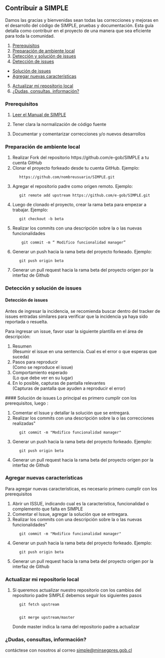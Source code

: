 ## Contribuir a SIMPLE
Damos las gracias y bienvenidas sean todas las correcciones y mejoras en el desarrollo del código de SIMPLE, pruebas y documentación. 
Esta guía detalla como contribuir en el proyecto de una manera que sea eficiente para toda la comunidad.


1. [Prerequisitos](#prerequisitos)
2. [Preparación de ambiente local](#preparación-de-ambiente-local)
3. [Detección y solución de issues](#detección-y-solución-de-issues)
4. [Detección de issues](#detección-de-issues)
  - [Solución de issues](#solución-de-issues)
  - [Agregar nuevas características](#agregar-nuevas-características)
5. [Actualizar mi repositorio local](#actualizar-mi-repositorio-local)
6. [¿Dudas, consultas, información?](#dudas-consultas-información)


### Prerequisitos

1. [Leer el Manual de SIMPLE](../docs/SIMPLE.docx)

2. Tener clara la normalización de código fuente

3. Documentar y comentarizar correcciones y/o nuevos desarrollos



### Preparación de ambiente local
<ol>
<li> Realizar Fork del repositorio https://github.com/e-gob/SIMPLE a tu cuenta GitHub</li>

<li> Clonar el proyecto forkeado desde tu cuenta GitHub. Ejemplo: </li>
   <code>
   https://github.com/nombreusuario/SIMPLE.git
   </code>

<li> Agregar el repositorio padre como origen remoto. Ejemplo:</li>
   <code>
   git remote add upstream https://github.com/e-gob/SIMPLE.git
   </code>

<li> Luego de clonado el proyecto, crear la rama beta para empezar a trabajar. Ejemplo:</li>
   <code>
   git checkout -b beta
   </code>

<li> Realizar los commits con una descripción sobre la o las nuevas  funcionalidades </li>
	<code>
	git commit -m “ Modifico funcionalidad manager”
	</code>

<li> Generar un push hacia la rama beta del proyecto forkeado. Ejemplo:</li>
   <code>
   git push origin beta
   </code>

<li> Generar un pull request hacia la rama beta del proyecto origen por la interfaz de Github</li>

</ol>


### Detección y solución de issues
#### Detección de issues 
Antes de ingresar la incidencia, se recomienda buscar dentro del tracker de issues entradas similares 
para verificar que la incidencia ya haya sido reportada o resuelta.

Para ingresar un issue, favor usar la siguiente plantilla en el área de descripción:
<ol>
<li> Resumen</li>
(Resumir el issue en una sentencia. Cual es el error o que esperas que suceda)

<li> Pasos para reproducir</li>
(Como se reproduce el issue)

<li> Comportamiento esperado</li>
(Lo que debe ver en su lugar)

<li> En lo posible, capturas de pantalla relevantes</li>
(Capturas de pantalla que ayuden a reproducir el error)
</ol>
#### Solución de issues
Lo principal es primero cumplir con los prerequisitos, luego :
<ol>
<li> Comentar el Issue y detallar la solución que se entregará.</li>

<li> Realizar los commits con una descripción sobre la o las correcciones realizadas"</li>
   <code>
   git commit -m "Modifico funcionalidad manager"
   </code>
<li> Generar un push hacia la rama beta del proyecto forkeado. Ejemplo:</li>
   <code>
   git push origin beta
   </code>
<li> Generar un pull request hacia la rama beta del proyecto origen por la interfaz de Github</li>   
</ol>


### Agregar nuevas características
Para agregar nuevas caracteristicas, es necesario primero cumplir con los prerequisitos
<ol>
<li> Abrir un ISSUE, indicando cual es la caracteristica, funcionalidad o complemento que falta en SIMPLE</li>

<li> Comentar el Issue, agregar la solución que se entregara.</li>

<li> Realizar los commits con una descripción sobre la o las nuevas funcionalidades"</li>
   <code>
   git commit -m "Modifico funcionalidad manager"
   </code>
<li> Generar un push hacia la rama beta del proyecto forkeado. Ejemplo:</li>
   <code>
   git push origin beta
   </code>
<li> Generar un pull request hacia la rama beta del proyecto origen por la interfaz de Github</li>   
</ol>

### Actualizar mi repositorio local
<ol>
<li> Si queremos actualizar nuestro repositorio con los cambios del repositorio padre SIMPLE debemos seguir los siguientes pasos</li>
   <code>
   git fetch upstream
   </code><br>
   <code>
   git merge upstream/master
   </code><br>
   Donde master indica la rama del repositorio padre a actualizar
</ol>


### ¿Dudas, consultas, información?
contáctese con nosotros al correo simple@minsegpres.gob.cl
